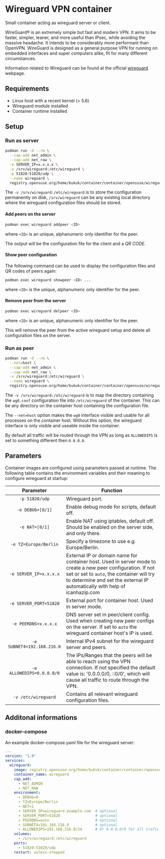 # Wireguard VPN container

Small container acting as wireguard server or client.

WireGuard® is an extremely simple but fast and modern VPN. It aims to be faster, simpler, leaner, and more useful than IPsec, while avoiding the massive headache. It intends to be considerably more performant than OpenVPN. WireGuard is designed as a general purpose VPN for running on embedded interfaces and super computers alike, fit for many different circumstances.

Information related to Wireguard can be found at the official
[wireguard](https://www.wireguard.com/) webpage.

## Requirements

- Linux host with a recent kernel (> 5.6)
- Wireguard module installed
- Container runtime installed

## Setup

### Run as server

```sh
podman run -d --rm \
  --cap-add net_admin \
  --cap-add net_raw \
  -e SERVER_IP=x.x.x.x \
  -v /srv/wireguard:/etc/wireguard \
  -p 51820:51820/udp \
  --name wireguard \
  registry.opensuse.org/home/kukuk/container/container/opensuse/wireguard
```

The `-v /srv/wireguard:/etc/wireguard` is to store the configuration
permanently on disk, `/srv/wireguard` can be any existing local directory
where the wireguard configuration files should be stored.

#### Add peers on the server

```sh
podman exec wireguard addpeer <ID>
```

where `<ID>` is an unique, alphanumeric only identifier for the peer.

The output will be the configuration file for the client and a *QR CODE*.

#### Show peer configuration

The following command can be used to display the configuration files and QR codes of peers again:

```sh
podman exec wireguard showpeer <ID> ...
```

where `<ID>` is the unique, alphanumeric only identifier for the peer.

#### Remove peer from the server

```sh
podman exec wireguard delpeer <ID>
```

where `<ID>` is an unique, alphanumeric only identifier for the peer.

This will remove the peer from the active wireguard setup and delete all
configuration files on the server.

### Run as peer

```sh
podman run -d --rm \
  --net=host \
  --cap-add net_admin \
  --cap-add net_raw \
  -v /srv/wireguard:/etc/wireguard \
  --name wireguard \
  registry.opensuse.org/home/kukuk/container/container/opensuse/wireguard
```

The `-v /srv/wireguard:/etc/wireguard` is to map the directory containing the
`wg0.conf` configuration file into `/etc/wireguard` of the container. This can
be any directory on the container host containing the configuration file.

The `--net=host` option makes the `wg0` interface visible and usable for all
processes on the container host. Without this option, the wireguard interface
is only visible and useable inside the container.

By default all traffic will be routed through the VPN as long as `ALLOWEDIPS` is
set to something different then `0.0.0.0`.

## Parameters

Container images are configured using parameters passed at runtime. The
following table contains the environment variables and their meaning to
configure wireguard at startup:

| Parameter | Function |
| :----: | --- |
| `-p 51820/udp` | Wireguard port. |
| `-e DEBUG=[0/1]` | Enable debug mode for scripts, default off. |
| `-e NAT=[0/1]` | Enable NAT using iptables, default off. Should be enabled on the server side, and only there. |
| `-e TZ=Europe/Berlin` | Specify a timezone to use e.g. Europe/Berlin. |
| `-e SERVER_IP=x.x.x.x` | External IP or domain name for container host. Used in server mode to create a new peer configuration. If not set or set to `auto`, the container will try to determine and set the external IP automatically with help of icanhazip.com |
| `-e SERVER_PORT=51820` | External port for container host. Used in server mode. |
| `-e PEERDNS=x.x.x.x` | DNS server set in peer/client config. Used when creating new peer configs on the server. If set to `auto` the  wireguard container host's IP is used. |
| `-e SUBNET4=192.168.216.0` | Internal IPv4 subnet for the wireguard server and peers. |
| `-e ALLOWEDIPS=0.0.0.0/0` | The IPs/Ranges that the peers will be able to reach using the VPN connection. If not specified the default value is: '0.0.0.0/0, ::0/0', which will cause all traffic to route through the VPN. |
| `-v /etc/wireguard` | Contains all relevant wireguard configuration files. |

## Additonal informations

### docker-compose

An example docker-compose.yaml file for the wireguard server:

```yaml
---
version: "1.0"
services:
  wireguard:
    image: registry.opensuse.org/home/kukuk/container/container/opensuse/wireguard
    container_name: wireguard
    cap_add:
      - NET_ADMIN
      - NET_RAW
    environment:
      - DEBUG=0
      - TZ=Europe/Berlin
      - NET=1
      - SERVER_IP=wireguard.example.com  # optional
      - SERVER_PORT=51820                # optional
      - PEERDNS=auto                     # optional
      - SUBNET4=192.168.216.0            # optional
      - ALLOWEDIPS=192.168.216.0/24      # Or 0.0.0.0/0 for all trafic
    volumes:
      - /srv/wireguard:/etc/wireguard
    ports:
      - 51820:51820/udp
    restart: unless-stopped
```
